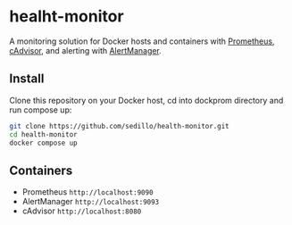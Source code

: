# healht-monitor

A monitoring solution for Docker hosts and containers with [Prometheus](https://prometheus.io/), [cAdvisor](https://github.com/google/cadvisor), and alerting with [AlertManager](https://github.com/prometheus/alertmanager).

## Install

Clone this repository on your Docker host, cd into dockprom directory and run compose up:

```bash
git clone https://github.com/sedillo/health-monitor.git
cd health-monitor
docker compose up
```

## Containers

* Prometheus `http://localhost:9090`
* AlertManager `http://localhost:9093`
* cAdvisor `http://localhost:8080`


